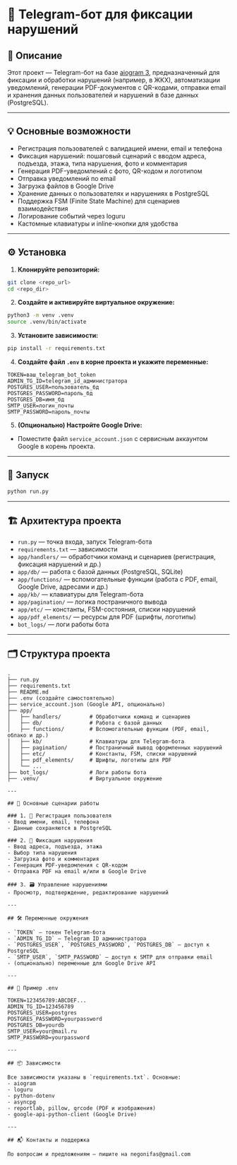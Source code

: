 # 🚨 Telegram-бот для фиксации нарушений

## 📝 Описание

Этот проект — Telegram-бот на базе [aiogram 3](https://docs.aiogram.dev/en/latest/), предназначенный для фиксации и обработки нарушений (например, в ЖКХ), автоматизации уведомлений, генерации PDF-документов с QR-кодами, отправки email и хранения данных пользователей и нарушений в базе данных (PostgreSQL).

---

## 💡 Основные возможности

- Регистрация пользователей с валидацией имени, email и телефона
- Фиксация нарушений: пошаговый сценарий с вводом адреса, подъезда, этажа, типа нарушения, фото и комментария
- Генерация PDF-уведомлений с фото, QR-кодом и логотипом
- Отправка уведомлений по email
- Загрузка файлов в Google Drive
- Хранение данных о пользователях и нарушениях в PostgreSQL
- Поддержка FSM (Finite State Machine) для сценариев взаимодействия
- Логирование событий через loguru
- Кастомные клавиатуры и inline-кнопки для удобства

---

## ⚙️ Установка

1. **Клонируйте репозиторий:**

```bash
git clone <repo_url>
cd <repo_dir>
```

2. **Создайте и активируйте виртуальное окружение:**

```bash
python3 -m venv .venv
source .venv/bin/activate
```

3. **Установите зависимости:**

```bash
pip install -r requirements.txt
```

4. **Создайте файл `.env` в корне проекта и укажите переменные:**

```
TOKEN=ваш_telegram_bot_token
ADMIN_TG_ID=telegram_id_администратора
POSTGRES_USER=пользователь_бд
POSTGRES_PASSWORD=пароль_бд
POSTGRES_DB=имя_бд
SMTP_USER=логин_почты
SMTP_PASSWORD=пароль_почты
```

5. **(Опционально) Настройте Google Drive:**
- Поместите файл `service_account.json` с сервисным аккаунтом Google в корень проекта.

---

## 🚀 Запуск

```bash
python run.py
```

---

## 🏗️ Архитектура проекта

- `run.py` — точка входа, запуск Telegram-бота
- `requirements.txt` — зависимости
- `app/handlers/` — обработчики команд и сценариев (регистрация, фиксация нарушений и др.)
- `app/db/` — работа с базой данных (PostgreSQL, SQLite)
- `app/functions/` — вспомогательные функции (работа с PDF, email, Google Drive, адресами и др.)
- `app/kb/` — клавиатуры для Telegram-бота
- `app/pagination/` — логика постраничного вывода
- `app/etc/` — константы, FSM-состояния, списки нарушений
- `app/pdf_elements/` — ресурсы для PDF (шрифты, логотипы)
- `bot_logs/` — логи работы бота

---

## 🗂️ Структура проекта

```text
.
├── run.py
├── requirements.txt
├── README.md
├── .env (создайте самостоятельно)
├── service_account.json (Google API, опционально)
├── app/
│   ├── handlers/         # Обработчики команд и сценариев
│   ├── db/               # Работа с базой данных
│   ├── functions/        # Вспомогательные функции (PDF, email, облако и др.)
│   ├── kb/               # Клавиатуры для Telegram-бота
│   ├── pagination/       # Постраничный вывод оформленных нарушений
│   ├── etc/              # Константы, FSM, списки нарушений
│   ├── pdf_elements/     # Шрифты, логотипы для PDF
│   └── ...
├── bot_logs/             # Логи работы бота
├── .venv/                # Виртуальное окружение

---

## 🔄 Основные сценарии работы

### 1. 👤 Регистрация пользователя
- Ввод имени, email, телефона
- Данные сохраняются в PostgreSQL

### 2. 📸 Фиксация нарушения
- Ввод адреса, подъезда, этажа
- Выбор типа нарушения
- Загрузка фото и комментария
- Генерация PDF-уведомления с QR-кодом
- Отправка PDF на email и/или в Google Drive

### 3. 🗃️ Управление нарушениями
- Просмотр, подтверждение, редактирование нарушений

---

## 🛠️ Переменные окружения

- `TOKEN` — токен Telegram-бота
- `ADMIN_TG_ID` — Telegram ID администратора
- `POSTGRES_USER`, `POSTGRES_PASSWORD`, `POSTGRES_DB` — доступ к PostgreSQL
- `SMTP_USER`, `SMTP_PASSWORD` — доступ к SMTP для отправки email
- (опционально) переменные для Google Drive API

---

## 📄 Пример .env

TOKEN=123456789:ABCDEF...
ADMIN_TG_ID=123456789
POSTGRES_USER=postgres
POSTGRES_PASSWORD=yourpassword
POSTGRES_DB=yourdb
SMTP_USER=your@mail.ru
SMTP_PASSWORD=yourpassword

---

## 📦 Зависимости

Все зависимости указаны в `requirements.txt`. Основные:
- aiogram
- loguru
- python-dotenv
- asyncpg
- reportlab, pillow, qrcode (PDF и изображения)
- google-api-python-client (Google Drive)

---

## 📬 Контакты и поддержка

По вопросам и предложениям — пишите на negonifas@gmail.com  
